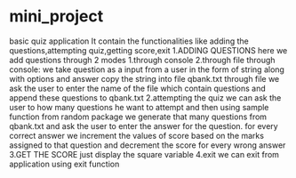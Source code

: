 # mini_project
basic quiz application
It contain the functionalities like adding the questions,attempting quiz,getting score,exit
1.ADDING QUESTIONS
  here we add questions through 2 modes
    1.through console
    2.through file
    through console:
      we take question as a input from a user in the form of string along with options and answer
      copy the string into file qbank.txt
    through file
      we ask the user to enter the name of the file which contain questions and append these questions to qbank.txt
2.attempting the quiz
    we can ask the user to how many questions he want to attempt and then using sample function from random package we generate that many questions from qbank.txt and ask the user to enter the answer for the question. for every correct answer we increment the values of score based on the marks assigned to that question and decrement the score for every wrong answer
3.GET THE SCORE
  just display the square variable
4.exit
  we can exit from application using exit function
